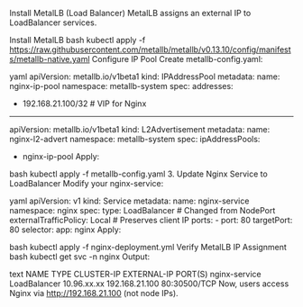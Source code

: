 Install MetalLB (Load Balancer)
MetalLB assigns an external IP to LoadBalancer services.

Install MetalLB
bash
kubectl apply -f https://raw.githubusercontent.com/metallb/metallb/v0.13.10/config/manifests/metallb-native.yaml
Configure IP Pool
Create metallb-config.yaml:

yaml
apiVersion: metallb.io/v1beta1
kind: IPAddressPool
metadata:
  name: nginx-ip-pool
  namespace: metallb-system
spec:
  addresses:
  - 192.168.21.100/32  # VIP for Nginx
---
apiVersion: metallb.io/v1beta1
kind: L2Advertisement
metadata:
  name: nginx-l2-advert
  namespace: metallb-system
spec:
  ipAddressPools:
  - nginx-ip-pool
Apply:

bash
kubectl apply -f metallb-config.yaml
3. Update Nginx Service to LoadBalancer
Modify your nginx-service:

yaml
apiVersion: v1
kind: Service
metadata:
  name: nginx-service
  namespace: nginx
spec:
  type: LoadBalancer  # Changed from NodePort
  externalTrafficPolicy: Local  # Preserves client IP
  ports:
    - port: 80
      targetPort: 80
  selector:
    app: nginx
Apply:

bash
kubectl apply -f nginx-deployment.yml
Verify MetalLB IP Assignment
bash
kubectl get svc -n nginx
Output:

text
NAME            TYPE           CLUSTER-IP     EXTERNAL-IP      PORT(S)
nginx-service   LoadBalancer   10.96.xx.xx    192.168.21.100   80:30500/TCP
Now, users access Nginx via http://192.168.21.100 (not node IPs).
